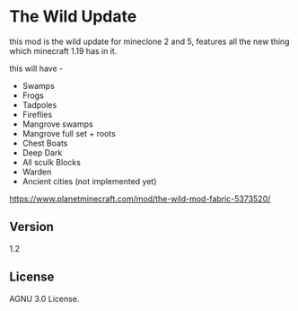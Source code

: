 # The Wild Update
this mod is the wild update for mineclone 2 and 5, features all the new thing which minecraft 1.19 has in it.

this will have -
- Swamps
- Frogs
- Tadpoles
- Fireflies
- Mangrove swamps
- Mangrove full set + roots
- Chest Boats
- Deep Dark
- All sculk Blocks
- Warden
- Ancient cities (not implemented yet)﻿

https://www.planetminecraft.com/mod/the-wild-mod-fabric-5373520/

## Version
1.2

## License
AGNU 3.0 License.

